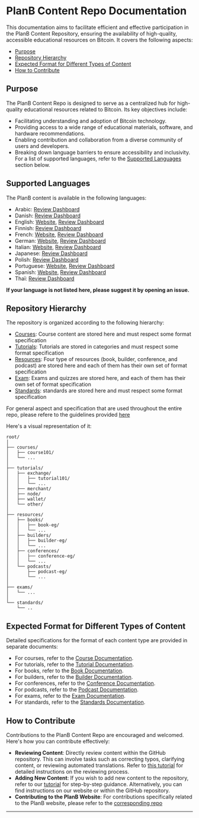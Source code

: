 # PlanB Content Repo Documentation

This documentation aims to facilitate efficient and effective participation in the PlanB Content Repository, ensuring the availability of high-quality, accessible educational resources on Bitcoin.
It covers the following aspects:

- [Purpose](#purpose)
- [Repository Hierarchy](#repository-hierarchy)
- [Expected Format for Different Types of Content](#expected-format-for-different-types-of-content)
- [How to Contribute](#how-to-contribute)

## Purpose

The PlanB Content Repo is designed to serve as a centralized hub for high-quality educational resources related to Bitcoin. Its key objectives include:

- Facilitating understanding and adoption of Bitcoin technology.
- Providing access to a wide range of educational materials, software, and hardware recommendations.
- Enabling contribution and collaboration from a diverse community of users and developers.
- Breaking down language barriers to ensure accessibility and inclusivity. For a list of supported languages, refer to the [Supported Languages](#supported-languages) section below.

## Supported Languages

The PlanB content is available in the following languages:

- Arabic: [Review Dashboard](https://github.com/orgs/DecouvreBitcoin/projects/16)
- Danish: [Review Dashboard](https://github.com/orgs/DecouvreBitcoin/projects/24)
- English: [Website](https://planb.network/en), [Review Dashboard](https://github.com/orgs/DecouvreBitcoin/projects/21)
- Finnish: [Review Dashboard](https://github.com/orgs/DecouvreBitcoin/projects/32)
- French: [Website](https://planb.network/fr), [Review Dashboard](https://github.com/orgs/DecouvreBitcoin/projects/13)
- German: [Website](https://planb.network/de), [Review Dashboard](https://github.com/orgs/DecouvreBitcoin/projects/17)
- Italian: [Website](https://planb.network/it), [Review Dashboard](https://github.com/orgs/DecouvreBitcoin/projects/19)
- Japanese: [Review Dashboard](https://github.com/orgs/DecouvreBitcoin/projects/15)
- Polish: [Review Dashboard](https://github.com/orgs/DecouvreBitcoin/projects/34)
- Portuguese: [Website](https://planb.network/pt), [Review Dashboard](https://github.com/orgs/DecouvreBitcoin/projects/20)
- Spanish: [Website](https://planb.network/es), [Review Dashboard](https://github.com/orgs/DecouvreBitcoin/projects/18)
- Thaï: [Review Dashboard](https://github.com/orgs/DecouvreBitcoin/projects/30)

**If your language is not listed here, please suggest it by opening an issue.**


## Repository Hierarchy

The repository is organized according to the following hierarchy:

- [Courses](./course_documentation.md): Course content are stored here and must respect some format specification 
- [Tutorials](./tutorial_documentation.md): Tutorials are stored in categories and must respect some format specification
- [Resources](./resource_documentation.md): Four type of resources (book, builder, conference, and podcast) are stored here and each of them has their own set of format specification 
- [Exam](./exam_documentation.md): Exams and quizzes are stored here, and each of them has their own set of format specification
- [Standards](./standard_documentation.md): standards are stored here and must respect some format specification

For general aspect and specification that are used throughout the entire repo, please refere to the guidelines provided [here](./format_guidelines.md)


Here's a visual representation of it:

```
root/
│
├── courses/
│   ├── course101/
│   └── ...
│
├── tutorials/
│   ├── exchange/
│   │   ├── tutorial101/
│   │   └── ...
│   ├── merchant/
│   ├── node/
│   ├── wallet/
│   └── other/
│
├── resources/
│   ├── books/
│   │   ├── book-eg/
│   │   └── ...
│   ├── builders/
│   │   ├── builder-eg/
│   │   └── ...
│   ├── conferences/
│   │   ├── conference-eg/
│   │   └── ...
│   └── podcasts/
│       ├── podcast-eg/
│       └── ...
│
├── exams/
│   └── ...
│
└── standards/
    └── ..

```

## Expected Format for Different Types of Content

Detailed specifications for the format of each content type are provided in separate documents:

- For courses, refer to the [Course Documentation](./course_documentation.md).
- For tutorials, refer to the [Tutorial Documentation](./tutorial_documentation.md).
- For books, refer to the [Book Documentation](./book_documentation.md).
- For builders, refer to the [Builder Documentation](./builder_documentation.md).
- For conferences, refer to the [Conference Documentation](./conference_documentation.md).
- For podcasts, refer to the [Podcast Documentation](./podcast_documentation.md).
- For exams, refer to the [Exam Documentation](./exam_documentation.md).
- For standards, refer to the [Standards Documentation](./standards_documentation.md).

## How to Contribute

Contributions to the PlanB Content Repo are encouraged and welcomed. Here's how you can contribute effectively:

- **Reviewing Content**: Directly review content within the GitHub repository. This can involve tasks such as correcting typos, clarifying content, or reviewing automated translations. Refer to [this tutorial](./review_tutorial.md) for detailed instructions on the reviewing process.
- **Adding New Content**: If you wish to add new content to the repository, refer to our [tutorial](https://planb.network/en/tutorials/others/planb-content-production) for step-by-step guidance. Alternatively, you can find instructions on our website or within the GitHub repository.
- **Contributing to the PlanB Website**: For contributions specifically related to the PlanB website, please refer to the [corresponding repo](https://github.com/DecouvreBitcoin/sovereign-university)

---

